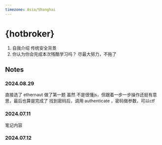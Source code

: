 ```yaml
---
timezone: Asia/Shanghai
---
```


# {hotbroker}

1. 自我介绍
   传统安全背景
2. 你认为你会完成本次残酷学习吗？
   尽最大努力，不拖了

## Notes

<!-- Content_START -->

### 2024.08.29
   直接选了 ethernaut 做了第一题
   虽然 不是很懂js，但跟着一步一步操作还挺有意思，最后也算是完成了
   找到密码后，调用 authenticate ，密码做参数，可以ctf

### 2024.07.11

笔记内容

### 2024.07.12

<!-- Content_END -->
